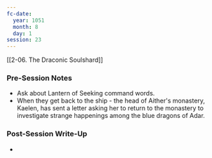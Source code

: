 ```yaml
---
fc-date:
  year: 1051
  month: 8
  day: 1
session: 23
---
```

 [[2-06. The Draconic Soulshard]]

### Pre-Session Notes

* Ask about Lantern of Seeking command words.
* When they get back to the ship - the head of Aither's monastery, Kaelen, has sent a letter asking her to return to the monastery to investigate strange happenings among the blue dragons of Adar.

### Post-Session Write-Up

- 
